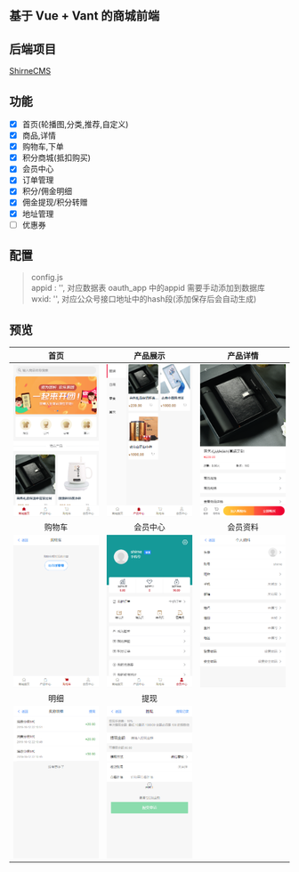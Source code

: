 ## 基于 Vue + Vant 的商城前端 


## 后端项目 
[ShirneCMS](https://gitee.com/shirnecn/ShirneCMS)


## 功能
- [x] 首页(轮播图,分类,推荐,自定义)
- [x] 商品,详情
- [x] 购物车,下单
- [x] 积分商城(抵扣购买)
- [x] 会员中心
- [x] 订单管理
- [x] 积分/佣金明细
- [x] 佣金提现/积分转赠
- [x] 地址管理
- [ ] 优惠券

## 配置

> config.js <br />
> appid : '',    对应数据表 oauth_app 中的appid 需要手动添加到数据库<br />
> wxid: '',   对应公众号接口地址中的hash段(添加保存后会自动生成)

## 预览
| 首页 | 产品展示 | 产品详情 |
|:---:|:---:|:---:|
|![首页](preview/home.png "首页")|![产品展示](preview/product.png "产品展示")|![产品详情](preview/detail.png "产品详情")|
| 购物车 | 会员中心 | 会员资料 |
|![购物车](preview/cart.png "购物车")|![会员中心](preview/member.png "会员中心")|![会员资料](preview/profile.png "会员资料")|
| 明细 | 提现 |   |
|![明细](preview/logs.png "明细")|![提现](preview/cash.png "提现")| |